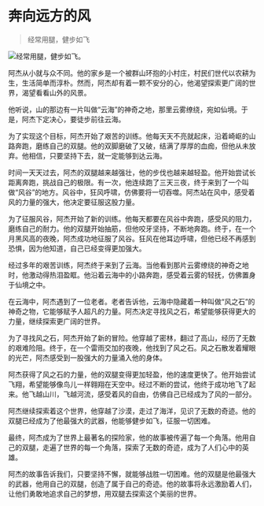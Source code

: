 # 奔向远方的风
> 经常用腿，健步如飞


![经常用腿，健步如飞。](/images/3192f665ba3d4b8aae4abf21f397e10e.jpg)

阿杰从小就与众不同。他的家乡是一个被群山环抱的小村庄，村民们世代以农耕为生，生活简单而淳朴。然而，阿杰却有着一颗不安分的心，他渴望探索更广阔的世界，渴望看看山外的风景。

他听说，山的那边有一片叫做“云海”的神奇之地，那里云雾缭绕，宛如仙境。于是，阿杰下定决心，要徒步前往云海。

为了实现这个目标，阿杰开始了艰苦的训练。他每天天不亮就起床，沿着崎岖的山路奔跑，磨练自己的双腿。他的双脚磨破了又破，结满了厚厚的血痂，但他从未放弃。他相信，只要坚持下去，就一定能够到达云海。

时间一天天过去，阿杰的双腿越来越强壮，他的步伐也越来越轻盈。他开始尝试长距离奔跑，挑战自己的极限。有一次，他连续跑了三天三夜，终于来到了一个叫做“风谷”的地方。风谷中，狂风呼啸，仿佛要将一切吞噬。阿杰站在风中，感受着风的力量的强大，他决定要征服这股力量。

为了征服风谷，阿杰开始了新的训练。他每天都要在风谷中奔跑，感受风的阻力，磨练自己的耐力。他的双腿开始抽筋，但他咬牙坚持，不断地奔跑。终于，在一个月黑风高的夜晚，阿杰成功地征服了风谷。狂风在他耳边呼啸，但他已经不再感到恐惧，因为他知道，自己已经变得更加强大。

经过多年的艰苦训练，阿杰终于来到了云海。当他看到那片云雾缭绕的神奇之地时，他激动得热泪盈眶。他沿着云海中的小路奔跑，感受着云雾的轻抚，仿佛置身于仙境之中。

在云海中，阿杰遇到了一位老者。老者告诉他，云海中隐藏着一种叫做“风之石”的神奇之物，它能够赋予人超凡的力量。阿杰决定寻找风之石，希望能够获得更大的力量，继续探索更广阔的世界。

为了寻找风之石，阿杰开始了新的冒险。他穿越了密林，翻过了高山，经历了无数的艰难险阻。终于，在一个雷雨交加的夜晚，他找到了风之石。风之石散发着耀眼的光芒，阿杰感受到一股强大的力量涌入他的身体。

阿杰获得了风之石的力量，他的双腿变得更加轻盈，他的速度更快了。他开始尝试飞翔，希望能够像鸟儿一样翱翔在天空中。经过不断的尝试，他终于成功地飞了起来。他飞越山川，飞越河流，感受着风的自由，仿佛自己已经成为了风的一部分。

阿杰继续探索着这个世界，他穿越了沙漠，走过了海洋，见识了无数的奇迹。他的双腿已经成为了他最强大的武器，他能够健步如飞，征服一切困难。

最终，阿杰成为了世界上最著名的探险家，他的故事被传遍了每一个角落。他用自己的双腿，走遍了世界的每一个角落，探索了无数的奇迹，成为了人们心中的英雄。

阿杰的故事告诉我们，只要坚持不懈，就能够战胜一切困难。他的双腿是他最强大的武器，他用自己的双腿，创造了属于自己的奇迹。他的故事将永远激励着人们，让他们勇敢地追求自己的梦想，用双腿去探索这个美丽的世界。